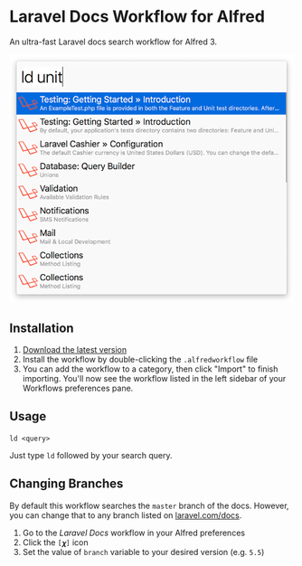 # Laravel Docs Workflow for Alfred

An ultra-fast Laravel docs search workflow for Alfred 3.

![Screenshot](screenshot.png)

## Installation

1. [Download the latest version](https://github.com/tillkruss/alfred-laravel-docs/releases/download/v0.2.1/Laravel.Docs.alfredworkflow)
2. Install the workflow by double-clicking the `.alfredworkflow` file
3. You can add the workflow to a category, then click "Import" to finish importing. You'll now see the workflow listed in the left sidebar of your Workflows preferences pane.

## Usage

```
ld <query>
```

Just type `ld` followed by your search query.

## Changing Branches

By default this workflow searches the `master` branch of the docs. However, you can change that to any branch listed on [laravel.com/docs](https://laravel.com/docs).

1. Go to the _Laravel Docs_ workflow in your Alfred preferences
2. Click the `[𝝌]` icon
3. Set the value of `branch` variable to your desired version (e.g. `5.5`)
